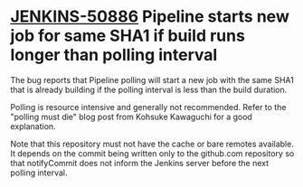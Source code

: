 # [JENKINS-50886](https://issues.jenkins.io/browse/JENKINS-50886) Pipeline starts new job for same SHA1 if build runs longer than polling interval

The bug reports that Pipeline polling will start a new job with the same
SHA1 that is already building if the polling interval is less than the
build duration.

Polling is resource intensive and generally not recommended.  Refer to
the "polling must die" blog post from Kohsuke Kawaguchi for a good
explanation.

Note that this repository must not have the cache or bare remotes
available.  It depends on the commit being written only to the github.com
repository so that notifyCommit does not inform the Jenkins server before
the next polling interval.

